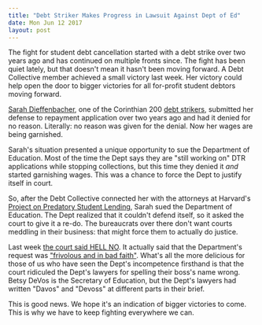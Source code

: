 ```yaml
---
title: "Debt Striker Makes Progress in Lawsuit Against Dept of Ed"
date: Mon Jun 12 2017
layout: post
---
```


The fight for student debt cancellation started with a debt strike over two years ago and has continued on multiple fronts since. The fight has been quiet lately, but that doesn't mean it hasn't been moving forward. A Debt Collective member achieved a small victory last week. Her victory could help open the door to bigger victories for all for-profit student debtors moving forward.

[Sarah Dieffenbacher](https://debtcollective.org/studentstrike#undefined), one of the Corinthian 200 [debt strikers](https://debtcollective.org/studentstrike), submitted her defense to repayment application over two years ago and had it denied for no reason. Literally: no reason was given for the denial. Now her wages are being garnished.

Sarah's situation presented a unique opportunity to sue the Department of Education. Most of the time the Dept says they are "still working on" DTR applications while stopping collections, but this time they denied it *and* started garnishing wages. This was a chance to force the Dept to justify itself in court.

So, after the Debt Collective connected her with the attorneys at Harvard's [Project on Predatory Student Lending](http://www.legalservicescenter.org/get-legal-help/predatory-lending-and-consumer-protection-unit/project-on-predatory-student-lending/), Sarah sued the Department of Education. The Dept realized that it couldn't defend itself, so it asked the court to give it a re-do. The bureaucrats over there don't want courts meddling in their business: that might force them to actually do justice.

Last week [the court said HELL NO](http://www.legalservicescenter.org/court-orders-department-of-education-to-end-two-year-delay-in-considering-student-loan-relief-application-calling-request-for-further-delay-frivolous-and-in-bad-faith/). It actually said that the Department's request was ["frivolous and in bad faith"](http://www.legalservicescenter.org/wp-content/uploads/2012/10/Dieffenbacher-v.-DeVos-Order-Denying-Defs-Mot-to-Remand.pdf). What's all the more delicious for those of us who have seen the Dept's incompetence firsthand is that the court ridiculed the Dept's lawyers for spelling their boss's name wrong. Betsy DeVos is the Secretary of Education, but the Dept's lawyers had written "Davos" and "Devoss" at different parts in their brief.

This is good news. We hope it's an indication of bigger victories to come. This is why we have to keep fighting everywhere we can.